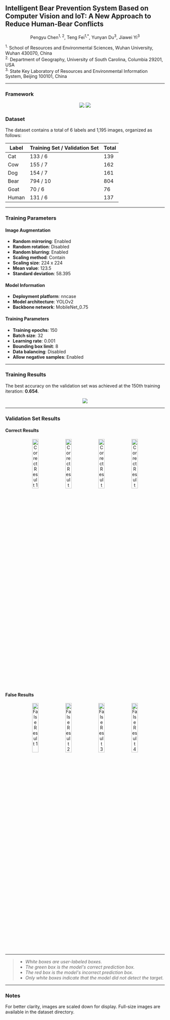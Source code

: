 ## Intelligent Bear Prevention System Based on Computer Vision and IoT: A New Approach to Reduce Human-Bear Conflicts  

<p align="center">
Pengyu Chen<sup>1, 2</sup>, Teng Fei<sup>1,*</sup>, Yunyan Du<sup>3</sup>, Jiawei Yi<sup>3</sup>
</p>

<sup>1.</sup> School of Resources and Environmental Sciences, Wuhan University, Wuhan 430070, China  
<sup>2.</sup> Department of Geography, University of South Carolina, Columbia 29201, USA  
<sup>3.</sup> State Key Laboratory of Resources and Environmental Information System, Beijing 100101, China  

---
### Framework

<p align="center">
  <img src="https://github.com/user-attachments/assets/22ea1a89-5a14-43ba-bd1d-9d48430982af">
  <img src="https://github.com/user-attachments/assets/063152a2-99d9-4ab5-b1ad-5b2f11364dbd">
</p>
  
### Dataset  

The dataset contains a total of 6 labels and 1,195 images, organized as follows:  

| Label  | Training Set / Validation Set | Total |
| ------ | ----------------------------- | ----- |
| Cat    | 133 / 6                       | 139   |
| Cow    | 155 / 7                       | 162   |
| Dog    | 154 / 7                       | 161   |
| Bear   | 794 / 10                      | 804   |
| Goat   | 70 / 6                        | 76    |
| Human  | 131 / 6                       | 137   |  

---

### Training Parameters  

#### Image Augmentation  

- **Random mirroring**: Enabled  
- **Random rotation**: Disabled  
- **Random blurring**: Enabled  
- **Scaling method**: Contain  
- **Scaling size**: 224 x 224  
- **Mean value**: 123.5  
- **Standard deviation**: 58.395  

#### Model Information  

- **Deployment platform**: nncase  
- **Model architecture**: YOLOv2  
- **Backbone network**: MobileNet_0.75  

#### Training Parameters  

- **Training epochs**: 150  
- **Batch size**: 32  
- **Learning rate**: 0.001  
- **Bounding box limit**: 8  
- **Data balancing**: Disabled  
- **Allow negative samples**: Enabled  

---

### Training Results  

The best accuracy on the validation set was achieved at the 150th training iteration: **0.654**.  

<p align="center">
  <img src= "https://github.com/user-attachments/assets/efc49203-af0e-4688-a9e8-fdcd2bdf20f3">
</p>

---

### Validation Set Results  

#### Correct Results  

<p align="center">
  <img src="https://github.com/user-attachments/assets/eaf3997c-ee4a-422b-80e9-7d6364908e45" width="20%" alt="Correct Result 1">
  <img src="https://github.com/user-attachments/assets/21c88ac9-24a0-4a07-a99c-77eb79e7c828" width="20%" alt="Correct Result 2">
  <img src="https://github.com/user-attachments/assets/6d375edf-8404-48fd-8f80-1b6bfcfc0ea3" width="20%" alt="Correct Result 3">
  <img src="https://github.com/user-attachments/assets/bdd65ba1-653b-41f2-8265-41d3d5dd4447" width="20%" alt="Correct Result 4">
</p>

#### False Results  

<p align="center">
  <img src="https://github.com/user-attachments/assets/93f39411-53c7-4c55-a106-09bd4305cf78" width="20%" alt="False Result 1">
  <img src="https://github.com/user-attachments/assets/f31dcce2-121d-4aa9-9937-de81589aac77" width="20%" alt="False Result 2">
  <img src="https://github.com/user-attachments/assets/fe7f89ea-a063-4c96-b7b1-d9d2e054dc83" width="20%" alt="False Result 3">
  <img src="https://github.com/user-attachments/assets/9c6d58a9-971b-4b5e-9d92-9b716100a411" width="20%" alt="False Result 4">
</p>

---

> - *White boxes are user-labeled boxes.*  
> - *The green box is the model's correct prediction box.*  
> - *The red box is the model's incorrect prediction box.*  
> - *Only white boxes indicate that the model did not detect the target.*  

---

### Notes  

For better clarity, images are scaled down for display. Full-size images are available in the dataset directory.  
